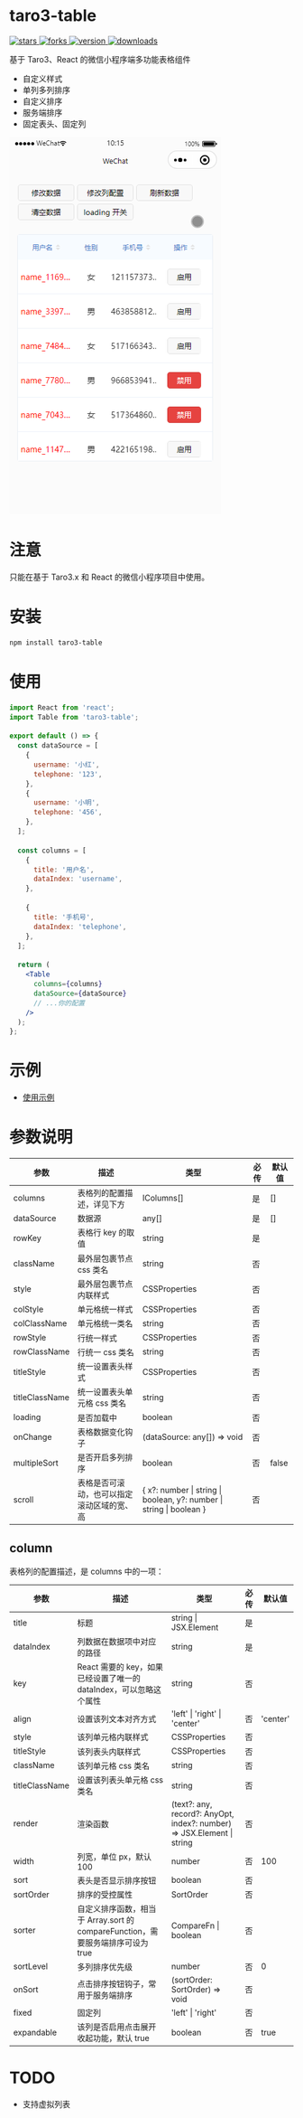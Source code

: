 # taro3-table

<p>
  <a href="https://github.com/qxtang/taro3-table/stargazers" target="_black">
    <img src="https://img.shields.io/github/stars/qxtang/taro3-table?color=%23ffca28&logo=github&style=flat-square" alt="stars" />
  </a>
  <a href="https://github.com/qxtang/taro3-table/network/members" target="_black">
    <img src="https://img.shields.io/github/forks/qxtang/taro3-table?color=%23ffca28&logo=github&style=flat-square" alt="forks" />
  </a>
  <a href="https://www.npmjs.com/package/taro3-table" target="_black">
    <img src="https://img.shields.io/npm/v/taro3-table?color=%23ffca28&logo=npm&style=flat-square" alt="version" />
  </a>
  <a href="https://www.npmjs.com/package/taro3-table" target="_black">
    <img src="https://img.shields.io/npm/dm/taro3-table?color=%23ffca28&logo=npm&style=flat-square" alt="downloads" />
  </a>
</p>

基于 Taro3、React 的微信小程序端多功能表格组件

- 自定义样式
- 单列多列排序
- 自定义排序
- 服务端排序
- 固定表头、固定列

![](https://raw.githubusercontent.com/qxtang/taro3-table/master/preview.gif)

# 注意

只能在基于 Taro3.x 和 React 的微信小程序项目中使用。

# 安装

```sh
npm install taro3-table
```

# 使用

```jsx
import React from 'react';
import Table from 'taro3-table';

export default () => {
  const dataSource = [
    {
      username: '小红',
      telephone: '123',
    },
    {
      username: '小明',
      telephone: '456',
    },
  ];

  const columns = [
    {
      title: '用户名',
      dataIndex: 'username',
    },

    {
      title: '手机号',
      dataIndex: 'telephone',
    },
  ];

  return (
    <Table
      columns={columns}
      dataSource={dataSource}
      // ...你的配置
    />
  );
};
```

# 示例

- [使用示例](https://github.com/qxtang/taro3-table/blob/master/src/pages/example/index.tsx)

# 参数说明

| 参数           | 描述                                       | 类型                                                                                 | 必传 | 默认值 |
| -------------- | ------------------------------------------ | ------------------------------------------------------------------------------------ | ---- | ------ |
| columns        | 表格列的配置描述，详见下方                 | IColumns[]                                                                           | 是   | []     |
| dataSource     | 数据源                                     | any[]                                                                                | 是   | []     |
| rowKey         | 表格行 key 的取值                          | string                                                                               | 是   |        |
| className      | 最外层包裹节点 css 类名                    | string                                                                               | 否   |        |
| style          | 最外层包裹节点内联样式                     | CSSProperties                                                                        | 否   |        |
| colStyle       | 单元格统一样式                             | CSSProperties                                                                        | 否   |        |
| colClassName   | 单元格统一类名                             | string                                                                               | 否   |        |
| rowStyle       | 行统一样式                                 | CSSProperties                                                                        | 否   |        |
| rowClassName   | 行统一 css 类名                            | string                                                                               | 否   |        |
| titleStyle     | 统一设置表头样式                           | CSSProperties                                                                        | 否   |        |
| titleClassName | 统一设置表头单元格 css 类名                | string                                                                               | 否   |        |
| loading        | 是否加载中                                 | boolean                                                                              | 否   |        |
| onChange       | 表格数据变化钩子                           | (dataSource: any[]) => void                                                          | 否   |        |
| multipleSort   | 是否开启多列排序                           | boolean                                                                              | 否   | false  |
| scroll         | 表格是否可滚动，也可以指定滚动区域的宽、高 | { x?: number &#124; string &#124; boolean, y?: number &#124; string &#124; boolean } | 否   |        |

## column

表格列的配置描述，是 columns 中的一项：

| 参数           | 描述                                                                            | 类型                                                                       | 必传 | 默认值   |
| -------------- | ------------------------------------------------------------------------------- | -------------------------------------------------------------------------- | ---- | -------- |
| title          | 标题                                                                            | string &#124; JSX.Element                                                  | 是   |          |
| dataIndex      | 列数据在数据项中对应的路径                                                      | string                                                                     | 是   |          |
| key            | React 需要的 key，如果已经设置了唯一的 dataIndex，可以忽略这个属性              | string                                                                     | 否   |          |
| align          | 设置该列文本对齐方式                                                            | 'left' &#124; 'right' &#124; 'center'                                      | 否   | 'center' |
| style          | 该列单元格内联样式                                                              | CSSProperties                                                              | 否   |          |
| titleStyle     | 该列表头内联样式                                                                | CSSProperties                                                              | 否   |          |
| className      | 该列单元格 css 类名                                                             | string                                                                     | 否   |          |
| titleClassName | 设置该列表头单元格 css 类名                                                     | string                                                                     | 否   |          |
| render         | 渲染函数                                                                        | (text?: any, record?: AnyOpt, index?: number) => JSX.Element &#124; string | 否   |          |
| width          | 列宽，单位 px，默认 100                                                         | number                                                                     | 否   | 100      |
| sort           | 表头是否显示排序按钮                                                            | boolean                                                                    | 否   |          |
| sortOrder      | 排序的受控属性                                                                  | SortOrder                                                                  | 否   |          |
| sorter         | 自定义排序函数，相当于 Array.sort 的 compareFunction，需要服务端排序可设为 true | CompareFn &#124; boolean                                                   | 否   |          |
| sortLevel      | 多列排序优先级                                                                  | number                                                                     | 否   | 0        |
| onSort         | 点击排序按钮钩子，常用于服务端排序                                              | (sortOrder: SortOrder) => void                                             | 否   |          |
| fixed          | 固定列                                                                          | 'left' &#124; 'right'                                                      | 否   |          |
| expandable     | 该列是否启用点击展开收起功能，默认 true                                         | boolean                                                                    | 否   | true     |

# TODO

- 支持虚拟列表
